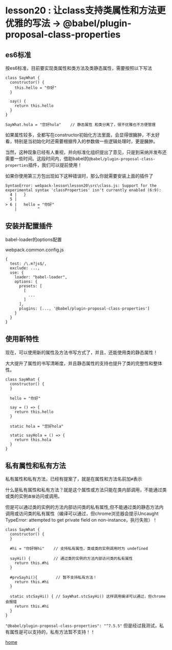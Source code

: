 # lesson20 : 让class支持类属性和方法更优雅的写法 -> @babel/plugin-proposal-class-properties

## es6标准

按es6标准，目前要实现类属性和类方法及类静态属性，需要按照以下写法

```
class SayWhat {
  constructor() {
    this.hello = "你好"
  }

  say() {
    return this.hello
  }
}

SayWhat.hola = "您好hola"    // 静态属性 和类分离了，很不优雅也不方便管理
```

如果属性较多，全都写在constructor初始化方法里面，会显得很臃肿，不太好看，特别是当初始化时还需要根据传入的参数做一些逻辑处理时，更是臃肿。

当然，这种现象已经有人重视，并向标准化组织提出了意见，只是到采纳并发布还需要一些时间。这段时间内，借助babel的`@babel/plugin-proposal-class-properties`插件，我们可以提前使用！

如果你使用第三方包出现如下这种错误时，那么你就需要安装上面的插件了

```
SyntaxError: webpack-lesson\lesson20\src\class.js: Support for the experimental syntax 'classProperties' isn't currently enabled (6:9):
  4 |   }
  5 | 
> 6 |   hello = "你好"
    |         ^
```

## 安装并配置插件

babel-loader的options配置

webpack.common.config.js
```
{
  test: /\.m?js$/,
  exclude: ...,
  use: {
    loader: "babel-loader",
    options: {
      presets: [
        [
          ...
        ]
      ],
      plugins: [..., '@babel/plugin-proposal-class-properties']
    }
  }
}
```

## 使用新特性

现在，可以使用新的属性及方法书写方式了，并且，还能使用类的静态属性！

大大提升了属性的书写清晰度，并且静态属性的支持也提升了类的完整性和整体性。

```
class SayWhat {
  constructor() {
  }

  hello = "你好"

  say = () => {
    return this.hello
  }

  static hola = "您好hola"

  static sayHola = () => {
    return this.hola
  }
}
```

## 私有属性和私有方法

私有属性和私有方法，已经有提案了，就是在属性和方法名前加`#`表示

什么是私有属性和私有方法？就是这个属性或方法只能在类内部调用，不能通过类或类的实例`直接`访问或调用。

但是可以通过类的实例的方法内部访问类的私有属性,但不能通过类的静态方法内调用或访问类的私有属性（编译可以通过，但chrome浏览器会提示Uncaught TypeError: attempted to get private field on non-instance，执行失败）！

```
class SayWhat {
  constructor() {
  }

  #hi = "你好呀hi"    // 支持私有属性，类或类的实例调用时为 undefined

  sayHi() {          // 通过类的实例的方法内部访问类的私有属性
    return this.#hi
  }

  #prvSayhi(){        // 暂不支持私有方法！
    return this.#hi
  }

  static stcSayHi() { // SayWhat.stcSayHi() 这样调用编译可以通过，但chrome会报错
    return this.#hi
  }
}
```
`"@babel/plugin-proposal-class-properties": "^7.5.5"`
但是经过我测试，私有属性是可以支持的，私有方法暂不支持！！


[home](https://github.com/biggerV/webpack4-lesson)

